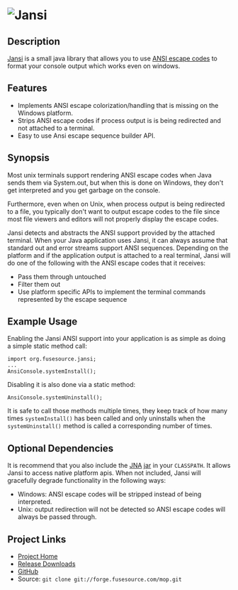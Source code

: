 ![Jansi][1]
==========

Description
-----------

[Jansi][2] is a small java library that allows you to use [ANSI escape codes][3] to format your console output which works even on windows. 

Features
--------

* Implements ANSI escape colorization/handling that is missing on the Windows platform.
* Strips ANSI escape codes if process output is is being redirected and not attached to a terminal.
* Easy to use Ansi escape sequence builder API.

Synopsis
--------

Most unix terminals support rendering ANSI escape codes when Java sends them via System.out, but when this is done on Windows, they don't get interpreted and you get garbage on the console.

Furthermore, even when on Unix, when process output is being redirected to a file, you typically don't want to output escape codes to the file since most file viewers and editors will not properly display the escape codes.

Jansi detects and abstracts the ANSI support provided by the attached terminal. When your Java application uses Jansi, it can always assume that standard out and error streams support ANSI sequences. Depending on the platform and if the application output is attached to a real terminal, Jansi will do one of the following with the ANSI escape codes that it receives:

* Pass them through untouched
* Filter them out
* Use platform specific APIs to implement the terminal commands represented by the escape sequence

Example Usage
-------------

Enabling the Jansi ANSI support into your application is as simple as doing a simple static method call:

    import org.fusesource.jansi;
    ...
    AnsiConsole.systemInstall();

Disabling it is also done via a static method:

    AnsiConsole.systemUninstall();

It is safe to call those methods multiple times, they keep track of how many times `systemInstall()` has been called and only uninstalls when the `systemUninstall()` method is called a corresponding number of times.

Optional Dependencies
---------------------

It is recommend that you also include the [JNA][4] [jar][5] in your `CLASSPATH`.  It allows Jansi to access native platform apis.  When not included, Jansi will gracefully degrade functionality in the following ways:

* Windows: ANSI escape codes will be stripped instead of being interpreted.
* Unix: output redirection will not be detected so ANSI escape codes will always be passed through.

Project Links
-------------

* [Project Home][2]
* [Release Downloads](http://jansi.fusesource.org/downloads/index.html)
* [GitHub](http://github.com/chirino/jansi/tree/master)
* Source: `git clone git://forge.fusesource.com/mop.git`

[1]: http://jansi.fusesource.org/images/project-logo.png "Jansi"
[2]: http://jansi.fusesource.org/ "Jansi"
[3]: http://en.wikipedia.org/wiki/ANSI_escape_code "Wikipedia"
[4]: https://jna.dev.java.net/
[5]: http://download.java.net/maven/2/net/java/dev/jna/jna/3.1.0/jna-3.1.0.jar

